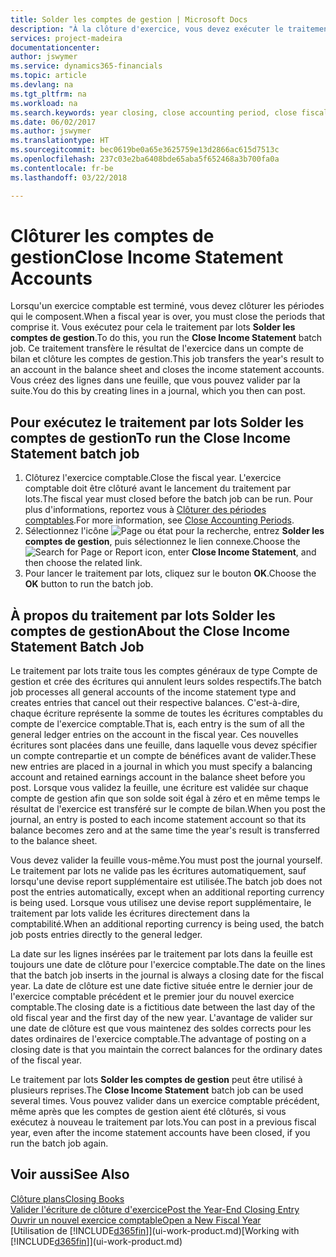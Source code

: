 ```yaml
---
title: Solder les comptes de gestion | Microsoft Docs
description: "À la clôture d'exercice, vous devez exécuter le traitement par lots Clôture comptes de gestion afin de clôturer les périodes comptables de l'exercice fiscal."
services: project-madeira
documentationcenter: 
author: jswymer
ms.service: dynamics365-financials
ms.topic: article
ms.devlang: na
ms.tgt_pltfrm: na
ms.workload: na
ms.search.keywords: year closing, close accounting period, close fiscal year, bank account detailed trial balance
ms.date: 06/02/2017
ms.author: jswymer
ms.translationtype: HT
ms.sourcegitcommit: bec0619be0a65e3625759e13d2866ac615d7513c
ms.openlocfilehash: 237c03e2ba6408bde65aba5f652468a3b700fa0a
ms.contentlocale: fr-be
ms.lasthandoff: 03/22/2018

---
```

# <a name="close-income-statement-accounts"></a><span data-ttu-id="3a073-103">Clôturer les comptes de gestion</span><span class="sxs-lookup"><span data-stu-id="3a073-103">Close Income Statement Accounts</span></span>
<span data-ttu-id="3a073-104">Lorsqu'un exercice comptable est terminé, vous devez clôturer les périodes qui le composent.</span><span class="sxs-lookup"><span data-stu-id="3a073-104">When a fiscal year is over, you must close the periods that comprise it.</span></span> <span data-ttu-id="3a073-105">Vous exécutez pour cela le traitement par lots **Solder les comptes de gestion**.</span><span class="sxs-lookup"><span data-stu-id="3a073-105">To do this, you run the **Close Income Statement** batch job.</span></span> <span data-ttu-id="3a073-106">Ce traitement transfère le résultat de l'exercice dans un compte de bilan et clôture les comptes de gestion.</span><span class="sxs-lookup"><span data-stu-id="3a073-106">This job transfers the year's result to an account in the balance sheet and closes the income statement accounts.</span></span> <span data-ttu-id="3a073-107">Vous créez des lignes dans une feuille, que vous pouvez valider par la suite.</span><span class="sxs-lookup"><span data-stu-id="3a073-107">You do this by creating lines in a journal, which you then can post.</span></span>

## <a name="to-run-the-close-income-statement-batch-job"></a><span data-ttu-id="3a073-108">Pour exécutez le traitement par lots Solder les comptes de gestion</span><span class="sxs-lookup"><span data-stu-id="3a073-108">To run the Close Income Statement batch job</span></span>
1. <span data-ttu-id="3a073-109">Clôturez l'exercice comptable.</span><span class="sxs-lookup"><span data-stu-id="3a073-109">Close the fiscal year.</span></span> <span data-ttu-id="3a073-110">L'exercice comptable doit être clôturé avant le lancement du traitement par lots.</span><span class="sxs-lookup"><span data-stu-id="3a073-110">The fiscal year must closed before the batch job can be run.</span></span> <span data-ttu-id="3a073-111">Pour plus d'informations, reportez vous à [Clôturer des périodes comptables](year-close-account-periods.md).</span><span class="sxs-lookup"><span data-stu-id="3a073-111">For more information, see [Close Accounting Periods](year-close-account-periods.md).</span></span>
2. <span data-ttu-id="3a073-112">Sélectionnez l'icône ![Page ou état pour la recherche](media/ui-search/search_small.png "icône Page ou état pour la recherche"), entrez **Solder les comptes de gestion**, puis sélectionnez le lien connexe.</span><span class="sxs-lookup"><span data-stu-id="3a073-112">Choose the ![Search for Page or Report](media/ui-search/search_small.png "Search for Page or Report icon") icon, enter **Close Income Statement**, and then choose the related link.</span></span>
3. <span data-ttu-id="3a073-113">Pour lancer le traitement par lots, cliquez sur le bouton **OK**.</span><span class="sxs-lookup"><span data-stu-id="3a073-113">Choose the **OK** button to run the batch job.</span></span>

## <a name="about-the-close-income-statement-batch-job"></a><span data-ttu-id="3a073-114">À propos du traitement par lots Solder les comptes de gestion</span><span class="sxs-lookup"><span data-stu-id="3a073-114">About the Close Income Statement Batch Job</span></span>
<span data-ttu-id="3a073-115">Le traitement par lots traite tous les comptes généraux de type Compte de gestion et crée des écritures qui annulent leurs soldes respectifs.</span><span class="sxs-lookup"><span data-stu-id="3a073-115">The batch job processes all general accounts of the income statement type and creates entries that cancel out their respective balances.</span></span> <span data-ttu-id="3a073-116">C'est-à-dire, chaque écriture représente la somme de toutes les écritures comptables du compte de l'exercice comptable.</span><span class="sxs-lookup"><span data-stu-id="3a073-116">That is, each entry is the sum of all the general ledger entries on the account in the fiscal year.</span></span> <span data-ttu-id="3a073-117">Ces nouvelles écritures sont placées dans une feuille, dans laquelle vous devez spécifier un compte contrepartie et un compte de bénéfices avant de valider.</span><span class="sxs-lookup"><span data-stu-id="3a073-117">These new entries are placed in a journal in which you must specify a balancing account and retained earnings account in the balance sheet before you post.</span></span> <span data-ttu-id="3a073-118">Lorsque vous validez la feuille, une écriture est validée sur chaque compte de gestion afin que son solde soit égal à zéro et en même temps le résultat de l'exercice est transféré sur le compte de bilan.</span><span class="sxs-lookup"><span data-stu-id="3a073-118">When you post the journal, an entry is posted to each income statement account so that its balance becomes zero and at the same time the year's result is transferred to the balance sheet.</span></span>

<span data-ttu-id="3a073-119">Vous devez valider la feuille vous-même.</span><span class="sxs-lookup"><span data-stu-id="3a073-119">You must post the journal yourself.</span></span> <span data-ttu-id="3a073-120">Le traitement par lots ne valide pas les écritures automatiquement, sauf lorsqu'une devise report supplémentaire est utilisée.</span><span class="sxs-lookup"><span data-stu-id="3a073-120">The batch job does not post the entries automatically, except when an additional reporting currency is being used.</span></span> <span data-ttu-id="3a073-121">Lorsque vous utilisez une devise report supplémentaire, le traitement par lots valide les écritures directement dans la comptabilité.</span><span class="sxs-lookup"><span data-stu-id="3a073-121">When an additional reporting currency is being used, the batch job posts entries directly to the general ledger.</span></span>

<span data-ttu-id="3a073-122">La date sur les lignes insérées par le traitement par lots dans la feuille est toujours une date de clôture pour l'exercice comptable.</span><span class="sxs-lookup"><span data-stu-id="3a073-122">The date on the lines that the batch job inserts in the journal is always a closing date for the fiscal year.</span></span> <span data-ttu-id="3a073-123">La date de clôture est une date fictive située entre le dernier jour de l'exercice comptable précédent et le premier jour du nouvel exercice comptable.</span><span class="sxs-lookup"><span data-stu-id="3a073-123">The closing date is a fictitious date between the last day of the old fiscal year and the first day of the new year.</span></span> <span data-ttu-id="3a073-124">L'avantage de valider sur une date de clôture est que vous maintenez des soldes corrects pour les dates ordinaires de l'exercice comptable.</span><span class="sxs-lookup"><span data-stu-id="3a073-124">The advantage of posting on a closing date is that you maintain the correct balances for the ordinary dates of the fiscal year.</span></span>

<span data-ttu-id="3a073-125">Le traitement par lots **Solder les comptes de gestion** peut être utilisé à plusieurs reprises.</span><span class="sxs-lookup"><span data-stu-id="3a073-125">The **Close Income Statement** batch job can be used several times.</span></span> <span data-ttu-id="3a073-126">Vous pouvez valider dans un exercice comptable précédent, même après que les comptes de gestion aient été clôturés, si vous exécutez à nouveau le traitement par lots.</span><span class="sxs-lookup"><span data-stu-id="3a073-126">You can post in a previous fiscal year, even after the income statement accounts have been closed, if you run the batch job again.</span></span>

## <a name="see-also"></a><span data-ttu-id="3a073-127">Voir aussi</span><span class="sxs-lookup"><span data-stu-id="3a073-127">See Also</span></span>
[<span data-ttu-id="3a073-128">Clôture plans</span><span class="sxs-lookup"><span data-stu-id="3a073-128">Closing Books</span></span>](year-close-books.md)  
[<span data-ttu-id="3a073-129">Valider l'écriture de clôture d'exercice</span><span class="sxs-lookup"><span data-stu-id="3a073-129">Post the Year-End Closing Entry</span></span>](year-how-post-year-end-close-entry.md)  
[<span data-ttu-id="3a073-130">Ouvrir un nouvel exercice comptable</span><span class="sxs-lookup"><span data-stu-id="3a073-130">Open a New Fiscal Year</span></span>](finance-how-open-new-fiscal-year.md)  
<span data-ttu-id="3a073-131">[Utilisation de [!INCLUDE[d365fin](includes/d365fin_md.md)]](ui-work-product.md)</span><span class="sxs-lookup"><span data-stu-id="3a073-131">[Working with [!INCLUDE[d365fin](includes/d365fin_md.md)]](ui-work-product.md)</span></span>

